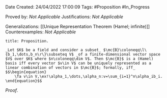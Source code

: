 <br />
<br />

Date Created: 24/04/2022 17:00:09
Tags: #Proposition #In_Progress

Proved by: _Not Applicable_
Justifications: _Not Applicable_

Generalizations: [[Unique Representation Theorem (Hamel; infinite)]]
Counterexamples: _Not Applicable_

``` ad-Proposition
title: Proposition.

_Let $K$ be a field and consider a subset_ $\mc{B}\coloneqq\l\{b_1,\dots,b_n\r\}\subseteq V$ _of a finite-dimensional vector space $V$ over $K$ where $n\coloneqq\dim V$. Then $\mc{B}$ is a (Hamel) basis iff every vector $v\in V$ can be uniquely represented as a linear combination of vectors in $\mc{B}$; formally, iff_
$$\begin{equation}
    \fa v\in V,\ex!\alpha_1,\dots,\alpha_n:v=\sum_{i=1}^n\alpha_ib_i.
\end{equation}$$

```

_Proof_. 
